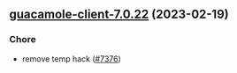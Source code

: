 

## [guacamole-client-7.0.22](https://github.com/truecharts/charts/compare/guacamole-client-7.0.21...guacamole-client-7.0.22) (2023-02-19)

### Chore

- remove temp hack ([#7376](https://github.com/truecharts/charts/issues/7376))
  
  